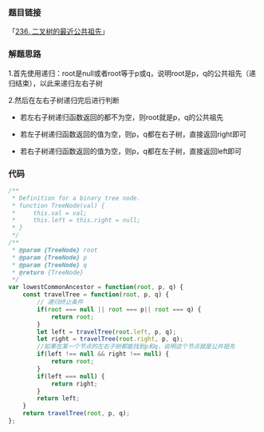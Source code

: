 ### 题目链接

「[236. 二叉树的最近公共祖先](https://leetcode.cn/problems/lowest-common-ancestor-of-a-binary-tree/)」

### 解题思路

1.首先使用递归：root是null或者root等于p或q，说明root是p，q的公共祖先（递归结束），以此来递归左右子树

2.然后在左右子树递归完后进行判断

* 若左右子树递归函数返回的都不为空，则root就是p，q的公共祖先

* 若左子树递归函数返回的值为空，则p，q都在右子树，直接返回right即可

* 若右子树递归函数返回的值为空，则p，q都在左子树，直接返回left即可

### 代码

```javascript
/**
 * Definition for a binary tree node.
 * function TreeNode(val) {
 *     this.val = val;
 *     this.left = this.right = null;
 * }
 */
/**
 * @param {TreeNode} root
 * @param {TreeNode} p
 * @param {TreeNode} q
 * @return {TreeNode}
 */
var lowestCommonAncestor = function(root, p, q) {
    const travelTree = function(root, p, q) {
        // 递归终止条件
        if(root === null || root === p|| root === q) {
            return root;
        }
        let left = travelTree(root.left, p, q);
        let right = travelTree(root.right, p, q);
      	//如果在某一个节点的左右子树都能找到p和q，说明这个节点就是公共祖先
        if(left !== null && right !== null) {
            return root;
        }
        if(left === null) {
            return right;
        }
        return left;
    }
    return travelTree(root, p, q);
};
```

